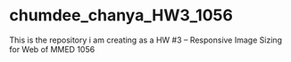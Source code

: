 # chumdee_chanya_HW3_1056
 This is the repository i am creating as a HW #3 – Responsive Image Sizing for Web of MMED 1056
